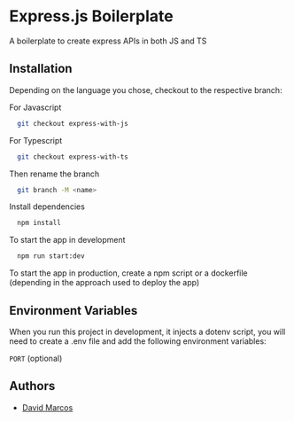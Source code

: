 
# Express.js Boilerplate

A boilerplate to create express APIs in both JS and TS



## Installation

Depending on the language you chose, checkout to the respective branch:

For Javascript

```bash
  git checkout express-with-js
```

For Typescript

```bash
  git checkout express-with-ts
```

Then rename the branch

```bash
  git branch -M <name>
```

Install dependencies

```bash
  npm install
```

To start the app in development

```bash
  npm run start:dev
```

To start the app in production, create a npm script or a dockerfile (depending in the approach used to deploy the app)
    
## Environment Variables

When you run this project in development, it injects a dotenv script, you will need to create a .env file and add the following environment variables:

`PORT` (optional)


## Authors

- [David Marcos](https://www.github.com/davidamarcosp)


